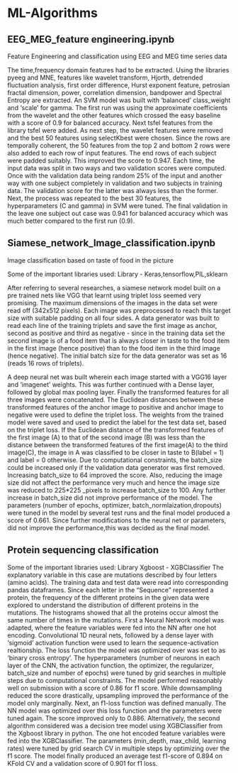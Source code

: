 # ML-Algorithms


## EEG_MEG_feature engineering.ipynb   
   
Feature Engineering and classification using EEG and MEG time series data
 
The time,frequency domain features had to be extracted. 
Using the libraries pyeeg and MNE, features like wavelet transform, Hjorth, detrended fluctuation analysis, first order difference, Hurst exponent feature, 
petrosian fractal dimension, power, correlation dimension, bandpower and Spectral Entropy  are extracted. 
An SVM model was built with ‘balanced’ class_weight and ‘scale’ for gamma. 
The first run was using the approximate coefficients from the wavelet and the other features which crossed the easy baseline with a score of 0.9 for balanced accuracy. 
Next tsfel features from the library tsfel were added. As next step, the wavelet features were removed and the best 50 features using selectKbest were chosen. 
Since the rows are temporally coherent, the 50 features from the top 2 and bottom 2 rows were also added to each row of input features. 
The end rows of each subject were padded suitably. This improved the score to 0.947. 
Each time, the input data was split in two ways and two validation scores were computed. 
Once with the validation data being  random 25%  of the input and another way with one subject completely in validation and two subjects in training data. 
The validation score for the latter was always less than the former. 
Next, the process was repeated to the best 30 features, the hyperparameters (C and gamma) in SVM were tuned. 
The final validation in the leave one subject out case was 0.941 for balanced accuracy which was much better compared to the first run (0.9). 


## Siamese_network_Image_classification.ipynb

Image classification based on taste of food in the picture

Some of the important libraries used:
Library -  Keras,tensorflow,PIL,sklearn

After referring to several researches, a siamese network model built on a pre trained nets like VGG that learnt using triplet loss seemed very promising. The maximum dimensions of the images in the data set were read off (342x512 pixels). Each image was preprocessed to reach this target size with suitable padding on all four sides. A data generator was built to read each line of the training triplets and save the first image as anchor, second as positive and third as negative - since in the training data set the second image is of a food item that is always closer in taste to the food item in the first image (hence positive) than to the food item in the third image (hence negative). The initial batch size for the data generator was set as 16 (reads 16 rows of triplets).

A deep neural net was built wherein each image started with a VGG16 layer  and ‘imagenet’ weights. This was further continued with a Dense layer, followed by global max pooling layer. Finally the transformed features for all three images were concatenated. The Euclidean distances between these transformed features of the anchor image to positive and anchor image to negative were used to define the triplet loss. The weights from the trained model were saved and used to predict the label for the test data set, based on the triplet loss. If the Euclidean distance of the transformed features of the first image (A) to that of the second image (B) was less than the distance between the transformed features of the first image(A) to the third image(C), the image in A was classified to be closer in taste to B(label =  1) and label = 0 otherwise. Due to computational constraints, the batch_size could be increased only if the validation data generator was first removed. Increasing batch_size to 64 improved the score. Also, reducing the image size did not affect the performance very much and hence the image size was reduced to 225*225 _pixels to increase batch_size to 100. Any further increase in batch_size did not improve performance of the model. The parameters (number of epochs, optimizer, batch_normlaization,dropouts) were tuned in the model by several test runs and the final model produced a score of 0.661. Since further modifications to the neural net or parameters, did not improve the performance,this was decided as the final model.

## Protein sequencing classification

Some of the important libraries used:
Library Xgboost - XGBClassifier
The explanatory variable in this case are mutations described by four letters (amino acids). The training data and test data were read into corresponding pandas dataframes. 
Since each letter in the “Sequence” represented a protein, the frequency of the different proteins in the given data were explored to understand the distribution of different proteins in the mutations. The histograms showed that all the proteins occur almost the same number of times in the mutations. 
First a Neural Network model was adapted, where the feature variables were fed into the NN after one hot encoding. Convolutional 1D neural nets, followed by a dense layer with ‘sigmoid’ activation function were used to learn the sequence-activation realtionship. The loss function the model was optimized over was set to as ‘binary cross entropy’. The hyperparameters (number of neurons in each layer of the CNN, the activation function, the optimizer, the regularizer, batch_size and number of epochs) were tuned by grid searches in multiple steps due to computational constraints. The model performed reasonably well on submission with a score of 0.86 for f1 score. 
While downsampling reduced the score drastically, upsampling improved the performance of the model only marginally. 
Next, an f1-loss function was defined manually. The NN model was optimized over this loss function and the parameters were tuned again. The score improved only to 0.886. 
Alternatively, the second algorithm considered was a decision tree model using XGBClassifier from the Xgboost library in python. The one hot encoded feature variables were fed into the XGBClassifier. The parameters  (min_depth, max_child, learning rates) were tuned by grid search CV in multiple steps by optimizing over the f1 score. The model finally produced an average test f1-score of 0.894 on KFold CV and a validation score of 0.901 for f1 loss. 
